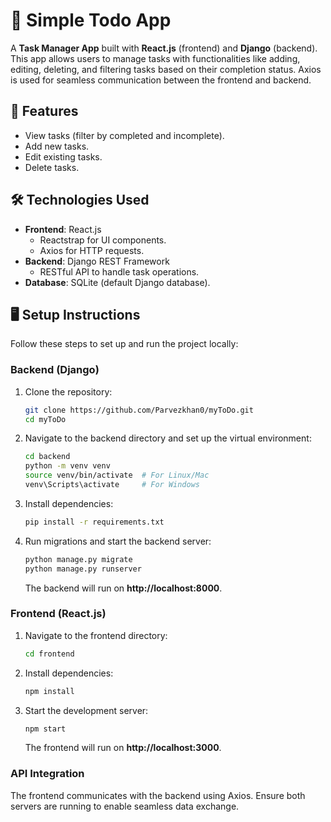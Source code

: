 

# 📝 Simple Todo App

A **Task Manager App** built with **React.js** (frontend) and **Django** (backend). This app allows users to manage tasks with functionalities like adding, editing, deleting, and filtering tasks based on their completion status. Axios is used for seamless communication between the frontend and backend.

## 🚀 Features
- View tasks (filter by completed and incomplete).
- Add new tasks.
- Edit existing tasks.
- Delete tasks.

## 🛠️ Technologies Used
- **Frontend**: React.js
  - Reactstrap for UI components.
  - Axios for HTTP requests.
- **Backend**: Django REST Framework
  - RESTful API to handle task operations.
- **Database**: SQLite (default Django database).

## 🖥️ Setup Instructions
Follow these steps to set up and run the project locally:

### Backend (Django)
1. Clone the repository:
   ```bash
   git clone https://github.com/Parvezkhan0/myToDo.git
   cd myToDo
   ```
2. Navigate to the backend directory and set up the virtual environment:
   ```bash
   cd backend
   python -m venv venv
   source venv/bin/activate  # For Linux/Mac
   venv\Scripts\activate     # For Windows
   ```
3. Install dependencies:
   ```bash
   pip install -r requirements.txt
   ```
4. Run migrations and start the backend server:
   ```bash
   python manage.py migrate
   python manage.py runserver
   ```
   The backend will run on **http://localhost:8000**.

### Frontend (React.js)
1. Navigate to the frontend directory:
   ```bash
   cd frontend
   ```
2. Install dependencies:
   ```bash
   npm install
   ```
3. Start the development server:
   ```bash
   npm start
   ```
   The frontend will run on **http://localhost:3000**.

### API Integration
The frontend communicates with the backend using Axios. Ensure both servers are running to enable seamless data exchange.

